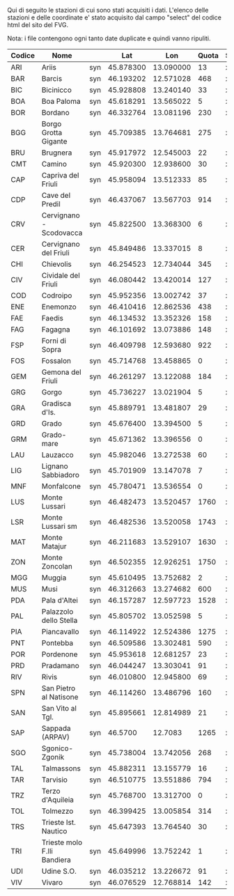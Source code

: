 Qui di seguito le stazioni di cui sono stati acquisiti i dati. 
L'elenco delle stazioni e delle coordinate e' stato acquisito dal campo "select" del codice html del sito del FVG.

Nota: i file contengono ogni tanto date duplicate e quindi vanno ripuliti.


|Codice| Nome                       |     | Lat       | Lon       | Quota| Scaricata| AnnoInizio | AnnoFine |
|-----|-----------------------------|-----|-----------|-----------|------|----------| -----------|----------|
| ARI | Ariis                       | syn | 45.878300 | 13.090000 | 13   | x        | 2014       | 2019     |
| BAR | Barcis                      | syn | 46.193202 | 12.571028 | 468  | x        | 2004       | 2019     |
| BIC | Bicinicco                   | syn | 45.928808 | 13.240140 | 33   | x        | 2008       | 2019     |
| BOA | Boa Paloma                  | syn | 45.618291 | 13.565022 | 5    | x        | 2002       | 2019     |    
| BOR | Bordano                     | syn | 46.332764 | 13.081196 | 230  | x        | 2004       | 2019     |
| BGG | Borgo Grotta Gigante        | syn | 45.709385 | 13.764681 | 275  | x        | 2007       | 2019     |   
| BRU | Brugnera                    | syn | 45.917972 | 12.545003 | 22   | x        | 1991       | 2019     |
| CMT | Camino                      | syn | 45.920300 | 12.938600 | 30   | x        | 2014       | 2019     |
| CAP | Capriva del Friuli          | syn | 45.958094 | 13.512333 | 85   | x        | 1991       | 2019     |
| CDP | Cave del Predil             | syn | 46.437067 | 13.567703 | 914  | x        | 2007       | 2019     | 
| CRV | Cervignano - Scodovacca     | syn | 45.822500 | 13.368300 | 6    | x        | 2016       | 2019     | 
| CER | Cervignano del Friuli       | syn | 45.849486 | 13.337015 | 8    | x        | 1992       | 2019     |  
| CHI | Chievolis                   | syn | 46.254523 | 12.734044 | 345  | x        | 2004       | 2019     |
| CIV | Cividale del Friuli         | syn | 46.080442 | 13.420014 | 127  | x        | 1999       | 2019     |
| COD | Codroipo                    | syn | 45.952356 | 13.002742 | 37   | x        | 1999       | 2019     |
| ENE | Enemonzo                    | syn | 46.410416 | 12.862536 | 438  | x        | 1994       | 2019     |
| FAE | Faedis                      | syn | 46.134532 | 13.352326 | 158  | x        | 1991       | 2019     |
| FAG | Fagagna                     | syn | 46.101692 | 13.073886 | 148  | x        | 1991       | 2019     |
| FSP | Forni di Sopra              | syn | 46.409798 | 12.593680 | 922  | x        | 2004       | 2020     |
| FOS | Fossalon                    | syn | 45.714768 | 13.458865 | 0    | x        | 1991       | 2019     |
| GEM | Gemona del Friuli           | syn | 46.261297 | 13.122088 | 184  | x        | 1999       | 2019     |
| GRG | Gorgo                       | syn | 45.736227 | 13.021904 | 5    | x        | 2008       | 2019     |
| GRA | Gradisca d'Is.              | syn | 45.889791 | 13.481807 | 29   | x        | 1991       | 2019     |
| GRD | Grado                       | syn | 45.676400 | 13.394500 | 5    | x        | 1999       | 2019     |
| GRM | Grado-mare                  | syn | 45.671362 | 13.396556 | 0    | x        | 2006       | 2019     |
| LAU | Lauzacco                    | syn | 45.982046 | 13.272538 | 60   | x        | 2008       | 2019     |
| LIG | Lignano Sabbiadoro          | syn | 45.701909 | 13.147078 | 7    | x        | 1999       | 2019     |
| MNF | Monfalcone                  | syn | 45.780471 | 13.536554 | 0    | x        | 2006       | 2019     |
| LUS | Monte Lussari               | syn | 46.482473 | 13.520457 | 1760 | x        | 1993       | 2018     |
| LSR | Monte Lussari sm            | syn | 46.482536 | 13.520058 | 1743 | x        | 2017       | 2019     |
| MAT | Monte Matajur               | syn | 46.211683 | 13.529107 | 1630 | x        | 2000       | 2019     |
| ZON | Monte Zoncolan              | syn | 46.502355 | 12.926251 | 1750 | x        | 1992       | 2019     |
| MGG | Muggia                      | syn | 45.610495 | 13.752682 | 2    | x        | 2006       | 2019     |
| MUS | Musi                        | syn | 46.312663 | 13.274682 | 600  | x        | 2001       | 2019     |
| PDA | Pala d'Altei                | syn | 46.157287 | 12.597723 | 1528 | x | 2004 | 2019 |
| PAL | Palazzolo dello Stella      | syn | 45.805702 | 13.052598 | 5    | x | 1991 | 2019 |
| PIA | Piancavallo                 | syn | 46.114922 | 12.524386 | 1275 | x | 2004 | 2019 |
| PNT | Pontebba                    | syn | 46.509586 | 13.302481 | 590  | x | 2006 | 2017 |
| POR | Pordenone                   | syn | 45.953618 | 12.681257 | 23   | x | 1994 | 2019 |
| PRD | Pradamano                   | syn | 46.044247 | 13.303041 | 91   | x | 2008 | 2019 |
| RIV | Rivis                       | syn | 46.010800 | 12.945800 | 69   | x | 2014 | 2019 |
| SPN | San Pietro al Natisone      | syn | 46.114260 | 13.486796 | 160  | x        | 2008       | 2019     |
| SAN | San Vito al Tgl.            | syn | 45.895661 | 12.814989 | 21   | x        | 1991       | 2019     |
| SAP | Sappada (ARPAV)             | syn | 46.5700   | 12.7083   | 1265 | x        | 2008       | 2019     |  
| SGO | Sgonico-Zgonik              | syn | 45.738004 | 13.742056 | 268  | x        | 1992       | 2019     |
| TAL | Talmassons                  | syn | 45.882311 | 13.155779 | 16   | x | 1991 | 2019 |
| TAR | Tarvisio                    | syn | 46.510775 | 13.551886 | 794  | x | 1999 | 2019 |
| TRZ | Terzo d'Aquileia            | syn | 45.768700 | 13.312700 | 0    | x | 2016 | 2020 |
| TOL | Tolmezzo                    | syn | 46.399425 | 13.005854 | 314  | x | 2005 | 2019 |
| TRS | Trieste Ist. Nautico        | syn | 45.647393 | 13.764540 | 30   | x | 2007 | 2019 |
| TRI | Trieste molo F.lli Bandiera | syn | 45.649996 | 13.752242 | 1    | x | 1994 | 2019 |
| UDI | Udine S.O.                  | syn | 46.035212 | 13.226672 | 91   | x | 1991 | 2019 |
| VIV | Vivaro                      | syn | 46.076529 | 12.768814 | 142  | x | 1991 | 2019 |
